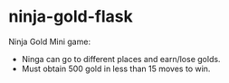 # ninja-gold-flask
Ninja Gold Mini game: 
- Ninga can go to different places and earn/lose golds.
- Must obtain 500 gold in less than 15 moves to win.
